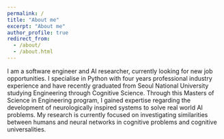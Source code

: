 ```yaml
---
permalink: /
title: "About me"
excerpt: "About me"
author_profile: true
redirect_from: 
  - /about/
  - /about.html
---
```


I am a software engineer and AI researcher, currently looking for new job opportunities.  I specialise in Python with four years professional industry experience and have recently graduated from Seoul National University studying Engineering through Cognitive Science. Through this Masters of Science in Engineering program, I gained expertise regarding the development of neurologically inspired systems to solve real world AI problems. My research is currently focused on investigating similarities between humans and neural networks in cognitive problems and cognitive universalities.
